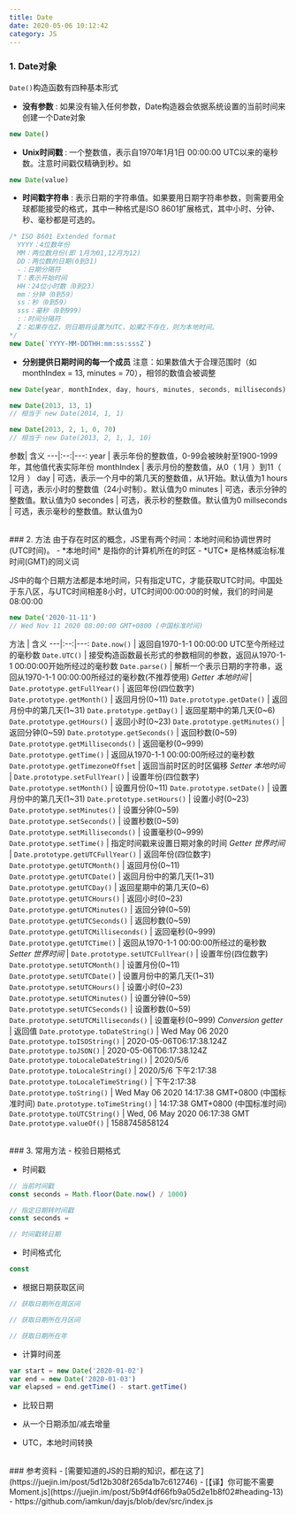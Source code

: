 ```yaml
---
title: Date
date: 2020-05-06 10:12:42
category: JS
---
```

### 1. Date对象
`Date()`构造函数有四种基本形式
- **没有参数** : 如果没有输入任何参数，Date构造器会依据系统设置的当前时间来创建一个Date对象
```js
new Date()
```

- **Unix时间戳** : 一个整数值，表示自1970年1月1日 00:00:00 UTC以来的毫秒数。注意时间戳仅精确到秒。如
```js
new Date(value)
```

- **时间戳字符串** : 表示日期的字符串值。如果要用日期字符串参数，则需要用全球都能接受的格式，其中一种格式是ISO 8601扩展格式，其中小时、分钟、秒、毫秒都是可选的。
```js
/* ISO 8601 Extended format
  YYYY：4位数年份
  MM：两位数月份(即 1月为01,12月为12)
  DD：两位数的日期(0到31)
  -：日期分隔符
  T：表示开始时间
  HH：24位小时数（0到23）
  mm：分钟（0到59）
  ss：秒（0到59）
  sss：毫秒（0到999）
  :：时间分隔符
  Z：如果存在Z，则日期将设置为UTC，如果Z不存在，则为本地时间。
*/
new Date(`YYYY-MM-DDTHH:mm:ss:sssZ`)
```


- **分别提供日期时间的每一个成员**
注意：如果数值大于合理范围时（如monthIndex = 13, minutes = 70），相邻的数值会被调整
```js
new Date(year, monthIndex, day, hours, minutes, seconds, milliseconds)

new Date(2013, 13, 1) 
// 相当于 new Date(2014, 1, 1)

new Date(2013, 2, 1, 0, 70)
// 相当于 new Date(2013, 2, 1, 1, 10)
```

参数| 含义
---|:--:|---:
year | 表示年份的整数值，0-99会被映射至1900-1999年，其他值代表实际年份
monthIndex | 表示月份的整数值，从0（ 1月 ）到11（ 12月 ）
day | 可选，表示一个月中的第几天的整数值，从1开始。默认值为1
hours | 可选，表示小时的整数值（24小时制）。默认值为0
minutes | 可选，表示分钟的整数值。默认值为0
secondes | 可选，表示秒的整数值。默认值为0
millseconds | 可选，表示毫秒的整数值。默认值为0


<br/>
### 2. 方法
由于存在时区的概念，JS里有两个时间：本地时间和协调世界时(UTC时间)。
- *本地时间* 是指你的计算机所在的时区
- *UTC* 是格林威治标准时间(GMT)的同义词


JS中的每个日期方法都是本地时间，只有指定UTC，才能获取UTC时间。中国处于东八区，与UTC时间相差8小时，UTC时间00:00:00的时候，我们的时间是08:00:00

```js
new Date('2020-11-11')
// Wed Nov 11 2020 08:00:00 GMT+0800 (中国标准时间)
```

方法 | 含义
---|:--:|---:
`Date.now()` | 返回自1970-1-1 00:00:00 UTC至今所经过的毫秒数
`Date.UTC()` | 接受构造函数最长形式的参数相同的参数，返回从1970-1-1 00:00:00开始所经过的毫秒数
`Date.parse()` | 解析一个表示日期的字符串，返回从1970-1-1 00:00:00所经过的毫秒数(不推荐使用)
*Getter 本地时间* | 
`Date.prototype.getFullYear()` |  返回年份(四位数字)
`Date.prototype.getMonth()` | 返回月份(0~11)
`Date.prototype.getDate()` | 返回月份中的第几天(1~31)
`Date.prototype.getDay()` | 返回星期中的第几天(0~6)
`Date.prototype.getHours()` | 返回小时(0~23)
`Date.prototype.getMinutes()` | 返回分钟(0~59)
`Date.prototype.getSeconds()` | 返回秒数(0~59)
`Date.prototype.getMilliseconds()` | 返回毫秒(0~999)
`Date.prototype.getTime()` | 返回从1970-1-1 00:00:00所经过的毫秒数
`Date.prototype.getTimezoneOffset` | 返回当前时区的时区偏移
*Setter 本地时间* |
`Date.prototype.setFullYear()` |  设置年份(四位数字)
`Date.prototype.setMonth()` | 设置月份(0~11)
`Date.prototype.setDate()` | 设置月份中的第几天(1~31)
`Date.prototype.setHours()` | 设置小时(0~23)
`Date.prototype.setMinutes()` | 设置分钟(0~59)
`Date.prototype.setSeconds()` | 设置秒数(0~59)
`Date.prototype.setMilliseconds()` | 设置毫秒(0~999)
`Date.prototype.setTime()` | 指定时间戳来设置日期对象的时间
*Getter 世界时间* |
`Date.prototype.getUTCFullYear()` |  返回年份(四位数字)
`Date.prototype.getUTCMonth()` | 返回月份(0~11)
`Date.prototype.getUTCDate()` | 返回月份中的第几天(1~31)
`Date.prototype.getUTCDay()` | 返回星期中的第几天(0~6)
`Date.prototype.getUTCHours()` | 返回小时(0~23)
`Date.prototype.getUTCMinutes()` | 返回分钟(0~59)
`Date.prototype.getUTCSeconds()` | 返回秒数(0~59)
`Date.prototype.getUTCMilliseconds()` | 返回毫秒(0~999)
`Date.prototype.getUTCTime()` | 返回从1970-1-1 00:00:00所经过的毫秒数
*Setter 世界时间* |
`Date.prototype.setUTCFullYear()` |  设置年份(四位数字)
`Date.prototype.setUTCMonth()` | 设置月份(0~11)
`Date.prototype.setUTCDate()` | 设置月份中的第几天(1~31)
`Date.prototype.setUTCHours()` | 设置小时(0~23)
`Date.prototype.setUTCMinutes()` | 设置分钟(0~59)
`Date.prototype.setUTCSeconds()` | 设置秒数(0~59)
`Date.prototype.setUTCMilliseconds()` | 设置毫秒(0~999)
*Conversion getter* | 返回值
`Date.prototype.toDateString()` | Wed May 06 2020
`Date.prototype.toISOString()` | 2020-05-06T06:17:38.124Z
`Date.prototype.toJSON()` | 2020-05-06T06:17:38.124Z
`Date.prototype.toLocaleDateString()` | 2020/5/6
`Date.prototype.toLocaleString()` | 2020/5/6 下午2:17:38
`Date.prototype.toLocaleTimeString()` | 下午2:17:38
`Date.prototype.toString()` | Wed May 06 2020 14:17:38 GMT+0800 (中国标准时间)
`Date.prototype.toTimeString()` | 14:17:38 GMT+0800 (中国标准时间)
`Date.prototype.toUTCString()` | Wed, 06 May 2020 06:17:38 GMT
`Date.prototype.valueOf()` | 1588745858124



<br/>
### 3. 常用方法
- 校验日期格式

- 时间戳
```js
// 当前时间戳
const seconds = Math.floor(Date.now() / 1000)

// 指定日期转时间戳
const seconds = 

// 时间戳转日期
```

- 时间格式化
```js
const 

```

- 根据日期获取区间
```js
// 获取日期所在周区间

// 获取日期所在月区间

// 获取日期所在年

```

- 计算时间差
```js
var start = new Date('2020-01-02')
var end = new Date('2020-01-03')
var elapsed = end.getTime() - start.getTime()
```

- 比较日期

- 从一个日期添加/减去增量

- UTC，本地时间转换


<br/>
### 参考资料
- [需要知道的JS的日期的知识，都在这了](https://juejin.im/post/5d12b308f265da1b7c612746)
- [【译】你可能不需要Moment.js](https://juejin.im/post/5b9f4df66fb9a05d2e1b8f02#heading-13)
- https://github.com/iamkun/dayjs/blob/dev/src/index.js